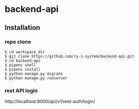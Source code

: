 # backend-api
## Installation
### repo clone
```
$ cd workspace_dir
$ git clone https://github.com/ry-i-system/backend-api.git
$ cd backend-api
$ pipenv shell
$ pipenv install
$ python manage.py migrate
$ python manage.py runserver
```
### rest API login
http://localhost:8000/api/v1/rest-auth/login/
